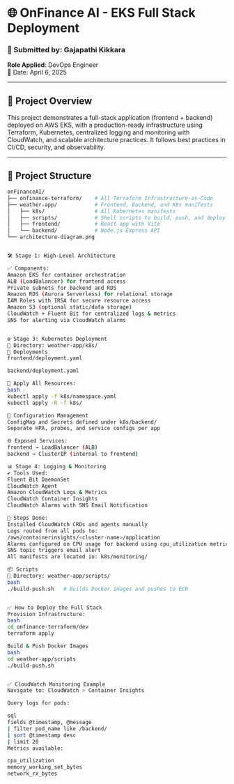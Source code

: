 # 🌐 OnFinance AI - EKS Full Stack Deployment

### 🚀 Submitted by: Gajapathi Kikkara 
**Role Applied**: DevOps Engineer  
📅 Date: April 6, 2025

---

## 📌 Project Overview

This project demonstrates a full-stack application (frontend + backend) deployed on AWS EKS, with a production-ready infrastructure using Terraform, Kubernetes, centralized logging and monitoring with CloudWatch, and scalable architecture practices. It follows best practices in CI/CD, security, and observability.

---

## 🧱 Project Structure

```bash
onFinanceAI/
├── onfinance-terraform/    # All Terraform Infrastructure-as-Code
├── weather-app/            # Frontend, Backend, and K8s manifests
│   ├── k8s/                # All Kubernetes manifests
│   ├── scripts/            # Shell scripts to build, push, and deploy
│   ├── frontend/           # React app with Vite
│   └── backend/            # Node.js Express API
└── architecture-diagram.png


🛠️ Stage 1: High-Level Architecture

✅ Components:
Amazon EKS for container orchestration
ALB (LoadBalancer) for frontend access
Private subnets for backend and RDS
Amazon RDS (Aurora Serverless) for relational storage
IAM Roles with IRSA for secure resource access
Amazon S3 (optional static/data storage)
CloudWatch + Fluent Bit for centralized logs & metrics
SNS for alerting via CloudWatch alarms


⚙️ Stage 3: Kubernetes Deployment
📁 Directory: weather-app/k8s/
🧱 Deployments
frontend/deployment.yaml

backend/deployment.yaml

🧪 Apply All Resources:
bash
kubectl apply -f k8s/namespace.yaml
kubectl apply -R -f k8s/

🔐 Configuration Management
ConfigMap and Secrets defined under k8s/backend/
Separate HPA, probes, and service configs per app

🌐 Exposed Services:
frontend → LoadBalancer (ALB)
backend → ClusterIP (internal to frontend)

📊 Stage 4: Logging & Monitoring
✔️ Tools Used:
Fluent Bit DaemonSet
CloudWatch Agent
Amazon CloudWatch Logs & Metrics
CloudWatch Container Insights
CloudWatch Alarms with SNS Email Notification

🧪 Steps Done:
Installed CloudWatch CRDs and agents manually
Logs routed from all pods to:
/aws/containerinsights/<cluster-name>/application
Alarms configured on CPU usage for backend using cpu_utilization metric
SNS topic triggers email alert
All manifests are located in: k8s/monitoring/

📦 Scripts
📁 Directory: weather-app/scripts/
bash
./build-push.sh   # Builds Docker images and pushes to ECR


✅ How to Deploy the Full Stack
Provision Infrastructure:
bash
cd onfinance-terraform/dev
terraform apply

Build & Push Docker Images
bash
cd weather-app/scripts
./build-push.sh


✅ CloudWatch Monitoring Example
Navigate to: CloudWatch > Container Insights

Query logs for pods:

sql
fields @timestamp, @message
| filter pod_name like /backend/
| sort @timestamp desc
| limit 20
Metrics available:

cpu_utilization
memory_working_set_bytes
network_rx_bytes